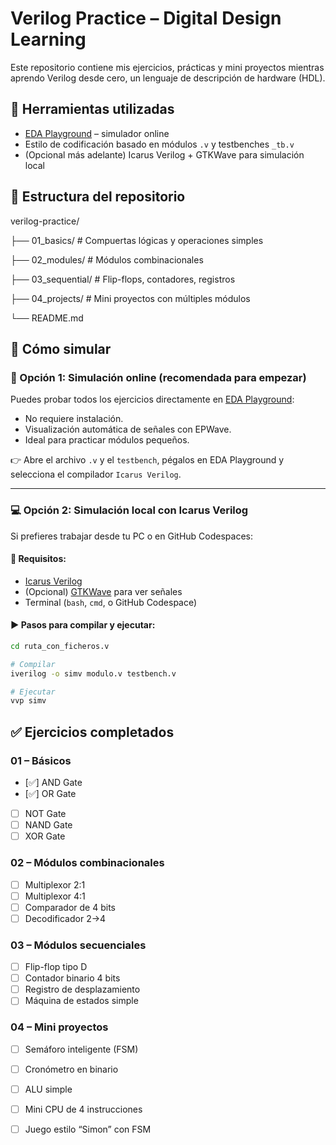 # Verilog Practice – Digital Design Learning

Este repositorio contiene mis ejercicios, prácticas y mini proyectos mientras aprendo Verilog desde cero, un lenguaje de descripción de hardware (HDL). 

## 🔧 Herramientas utilizadas

- [EDA Playground](https://www.edaplayground.com/) – simulador online
- Estilo de codificación basado en módulos `.v` y testbenches `_tb.v`
- (Opcional más adelante) Icarus Verilog + GTKWave para simulación local

## 📁 Estructura del repositorio
verilog-practice/

├── 01_basics/ # Compuertas lógicas y operaciones simples

├── 02_modules/ # Módulos combinacionales

├── 03_sequential/ # Flip-flops, contadores, registros

├── 04_projects/ # Mini proyectos con múltiples módulos

└── README.md


## 🧪 Cómo simular

### 🧠 Opción 1: Simulación online (recomendada para empezar)

Puedes probar todos los ejercicios directamente en [EDA Playground](https://www.edaplayground.com/):

- No requiere instalación.
- Visualización automática de señales con EPWave.
- Ideal para practicar módulos pequeños.

👉 Abre el archivo `.v` y el `testbench`, pégalos en EDA Playground y selecciona el compilador `Icarus Verilog`.

---

### 💻 Opción 2: Simulación local con Icarus Verilog

Si prefieres trabajar desde tu PC o en GitHub Codespaces:

#### 🧰 Requisitos:
- [Icarus Verilog](https://bleyer.org/icarus/)
- (Opcional) [GTKWave](https://gtkwave.sourceforge.net/) para ver señales
- Terminal (`bash`, `cmd`, o GitHub Codespace)

#### ▶️ Pasos para compilar y ejecutar:

```bash
cd ruta_con_ficheros.v

# Compilar
iverilog -o simv modulo.v testbench.v

# Ejecutar
vvp simv
```

## ✅ Ejercicios completados

### 01 – Básicos
- [✅] AND Gate
- [✅] OR Gate
- [ ] NOT Gate
- [ ] NAND Gate
- [ ] XOR Gate

### 02 – Módulos combinacionales
- [ ] Multiplexor 2:1
- [ ] Multiplexor 4:1
- [ ] Comparador de 4 bits
- [ ] Decodificador 2→4

### 03 – Módulos secuenciales
- [ ] Flip-flop tipo D
- [ ] Contador binario 4 bits
- [ ] Registro de desplazamiento
- [ ] Máquina de estados simple

### 04 – Mini proyectos
- [ ] Semáforo inteligente (FSM)
- [ ] Cronómetro en binario
- [ ] ALU simple
- [ ] Mini CPU de 4 instrucciones
- [ ] Juego estilo “Simon” con FSM



